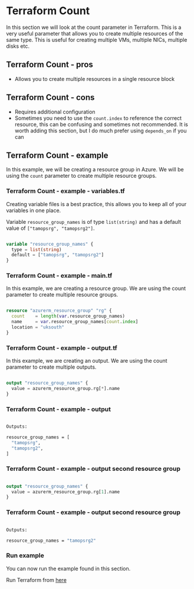 # Terraform Count

In this section we will look at the count parameter in Terraform. This is a very useful parameter that allows you to create multiple resources of the same type. This is useful for creating multiple VMs, multiple NICs, multiple disks etc.

## Terraform Count - pros

- Allows you to create multiple resources in a single resource block

## Terraform Count - cons

- Requires additional configuration
- Sometimes you need to use the `count.index` to reference the correct resource, this can be confusing and sometimes not recommended. It is worth adding this section, but I do much prefer using `depends_on` if you can

## Terraform Count - example

In this example, we will be creating a resource group in Azure. We will be using the `count` parameter to create multiple resource groups.

### Terraform Count - example - variables.tf

Creating variable files is a best practice, this allows you to keep all of your variables in one place.

Variable `resource_group_names` is of type `list(string)` and has a default value of `["tamopsrg", "tamopsrg2"]`.

```terraform

variable "resource_group_names" {
  type = list(string)
  default = ["tamopsrg", "tamopsrg2"]
}

```

### Terraform Count - example - main.tf

In this example, we are creating a resource group. We are using the count parameter to create multiple resource groups.

```terraform

resource "azurerm_resource_group" "rg" {
  count    = length(var.resource_group_names)
  name     = var.resource_group_names[count.index]
  location = "uksouth"
}

```

### Terraform Count - example - output.tf

In this example, we are creating an output. We are using the count parameter to create multiple outputs.

```terraform

output "resource_group_names" {
  value = azurerm_resource_group.rg[*].name
}

```

### Terraform Count - example - output

```bash

Outputs:

resource_group_names = [
  "tamopsrg",
  "tamopsrg2",
]

```

### Terraform Count - example - output second resource group

```terraform

output "resource_group_names" {
  value = azurerm_resource_group.rg[1].name
}

```

### Terraform Count - example - output second resource group

```bash

Outputs:

resource_group_names = "tamopsrg2"

```

### Run example

You can now run the example found in this section.

Run Terraform from [here](https://github.com/thomast1906/terraform-on-azure/tree/main/4-terraform-advanced/3-count/terraform)